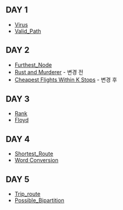 ## DAY 1
- [Virus](https://www.acmicpc.net/problem/2606)
- [Valid_Path](https://leetcode.com/problems/find-if-path-exists-in-graph/)

## DAY 2
- [Furthest_Node](https://programmers.co.kr/learn/courses/30/lessons/49189)
- [Rust and Murderer](https://www.hackerrank.com/challenges/rust-murderer/problem) - 변경 전
- [Cheapest Flights Within K Stops](https://leetcode.com/problems/cheapest-flights-within-k-stops/) - 변경 후

## DAY 3
- [Rank](https://programmers.co.kr/learn/courses/30/lessons/49191)
- [Floyd](https://www.acmicpc.net/problem/11404)

## DAY 4
- [Shortest_Route](https://www.acmicpc.net/problem/1753)
- [Word Conversion](https://programmers.co.kr/learn/courses/30/lessons/43163)

## DAY 5
- [Trip_route](https://programmers.co.kr/learn/courses/30/lessons/43164)
- [Possible_Bipartition](https://leetcode.com/problems/possible-bipartition/)
